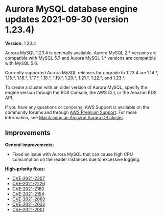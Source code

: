 # Aurora MySQL database engine updates 2021\-09\-30 \(version 1\.23\.4\)<a name="AuroraMySQL.Updates.1234"></a><a name="1234"></a><a name="1.23.4"></a>

**Version:** 1\.23\.4

Aurora MySQL 1\.23\.4 is generally available\. Aurora MySQL 2\.\* versions are compatible with MySQL 5\.7 and Aurora MySQL 1\.\* versions are compatible with MySQL 5\.6\.

 Currently supported Aurora MySQL releases for upgrade to 1\.23\.4 are 1\.14\.\*, 1\.15\.\*, 1\.16\.\*, 1\.17\.\*, 1\.18\.\*, 1\.19\.\*, 1\.20\.\*, 1\.21\.\*, 1\.22\.\*, and 1\.23\.\*\. 

 To create a cluster with an older version of Aurora MySQL, specify the engine version through the RDS Console, the AWS CLI, or the Amazon RDS API\. 

 If you have any questions or concerns, AWS Support is available on the community forums and through [AWS Premium Support](http://aws.amazon.com/support)\. For more information, see [Maintaining an Amazon Aurora DB cluster](USER_UpgradeDBInstance.Maintenance.md)\. 

## Improvements<a name="AuroraMySQL.Updates.1234.Improvements"></a>

 **General improvements:** 
+  Fixed an issue with Aurora MySQL that can cause high CPU consumption on the reader instances due to excessive logging\. 

 **High\-priority fixes:** 
+ [CVE\-2021\-2307](https://cve.mitre.org/cgi-bin/cvename.cgi?name=CVE-2021-2307)
+ [CVE\-2021\-2226](https://cve.mitre.org/cgi-bin/cvename.cgi?name=CVE-2021-2226)
+ [CVE\-2021\-2160](https://cve.mitre.org/cgi-bin/cvename.cgi?name=CVE-2021-2160)
+ [CVE\-2021\-2154](https://cve.mitre.org/cgi-bin/cvename.cgi?name=CVE-2021-2154)
+ [CVE\-2021\-2060](https://cve.mitre.org/cgi-bin/cvename.cgi?name=CVE-2021-2060)
+ [CVE\-2021\-2032](https://cve.mitre.org/cgi-bin/cvename.cgi?name=CVE-2021-2032)
+ [CVE\-2021\-2001](https://cve.mitre.org/cgi-bin/cvename.cgi?name=CVE-2021-2001)